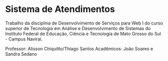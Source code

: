 # Sistema de Atendimentos

Trabalho da disciplina de Desenvolvimento de Serviços para Web I do curso superior de Tecnologia em Análise e Desenvolvimento de Sistemas do Instituto Federal de Educação, Ciência e Tecnologia de Mato Grosso do Sul - Campus Naviraí.

Professor: Alisson Chiquitto/Thiago Santos
Acadêmicos: João Soares e Sandra Sedano
